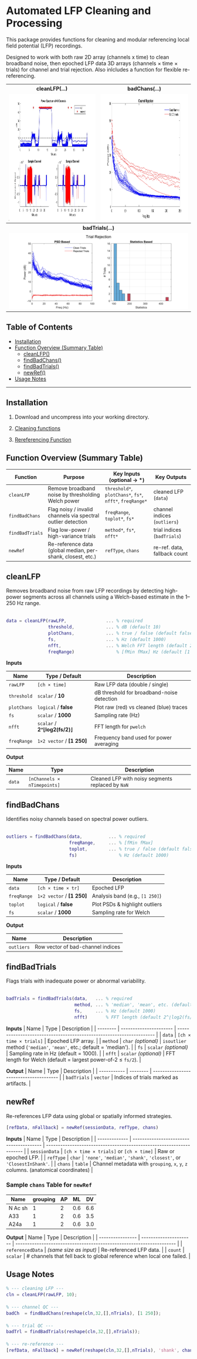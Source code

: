 # Automated LFP Cleaning and Processing

This package provides functions for cleaning and modular referencing local field potential (LFP) recordings.

Designed to work with both raw 2D array (channels x time) to clean broadband noise, then epoched LFP data 3D arrays (channels × time × trials) for channel and trial rejection. Also inlcludes a function for flexible re-referencing.

<table>
 
  <tr>
    <th>cleanLFP(...)</th>
    <th>badChans(...)</th>
  </tr>
  <tr>
    <td>
      <img src="https://github.com/jasonnan2/Automated_LFP_Analysis/blob/main/cleaningLFPfunctions/cleanLFP.jpg" alt="cleanLFP" width="447" height="346">
    </td>
    <td>
      <img src="https://github.com/jasonnan2/Automated_LFP_Analysis/blob/main/cleaningLFPfunctions/badChans.png" alt="badChans" width="447" height="346">
    </td>
  </tr>
  <tr>
    <th colspan="2" style="text-align:center">badTrials(...)</th>
  </tr>
  <tr>
    <td colspan="2" style="text-align:center">
      <img src="https://github.com/jasonnan2/Automated_LFP_Analysis/blob/main/cleaningLFPfunctions/badTrials.png" alt="badTrials" >
    </td>
  </tr>
</table>




## Table of Contents
- [Installation](#installation)
- [Function Overview (Summary Table)](#function-overview-summary-table)
  - [cleanLFP()](#cleanlfp)
  - [findBadChans()](#findbadchans)
  - [findBadTrials()](#findbadtrials)
  - [newRef()](#newref)
- [Usage Notes](#usage-notes)

---

## Installation


1. Download and uncompress into your working directory.

2. [Cleaning functions](https://github.com/jasonnan2/Automated_LFP_Analysis/tree/main/cleaningLFPfunctions)

3. [Rereferencing Function](https://github.com/jasonnan2/Automated_LFP_Analysis/blob/main/functions/newRef.m)

## Function Overview (Summary Table)

| Function        | Purpose                                                      | Key Inputs (optional → \*)                               | Key Outputs                  |
| --------------- | ------------------------------------------------------------ | -------------------------------------------------------- | ---------------------------- |
| `cleanLFP`      | Remove broadband noise by thresholding Welch power           | `threshold*`, `plotChans*`, `fs*`, `nfft*`, `freqRange*` | cleaned LFP (`data`)         |
| `findBadChans`  | Flag noisy / invalid channels via spectral outlier detection | `freqRange`, `toplot*`, `fs*`                            | channel indices (`outliers`) |
| `findBadTrials` | Flag low-power / high-variance trials                        | `method*`, `fs*`, `nfft*`                                | trial indices (`badTrials`)  |
| `newRef`        | Re-reference data (global median, per-shank, closest, etc.)  | `refType`, `chans`                                       | re-ref. data, fallback count |

## cleanLFP

Removes broadband noise from raw LFP recordings by detecting high-power segments across all channels using a Welch-based estimate in the 1–250 Hz range.
```matlab

data = cleanLFP(rawLFP,               ... % required
                threshold,            ... % dB (default 10)
                plotChans,            ... % true / false (default false)
                fs,                   ... % Hz (default 1000)
                nfft,                 ... % Welch FFT length (default 2^⌊log2(fs/2)⌋)
                freqRange)                % [fMin fMax] Hz (default [1 250])
```

**Inputs**

| Name        | Type / Default                | Description                                |
| ----------- | ----------------------------- | ------------------------------------------ |
| `rawLFP`    | `[ch × time]`                 | Raw LFP data (double / single)             |
| `threshold` | `scalar` / **10**             | dB threshold for broadband-noise detection |
| `plotChans` | `logical` / **false**         | Plot raw (red) vs cleaned (blue) traces    |
| `fs`        | `scalar` / **1000**           | Sampling rate (Hz)                         |
| `nfft`      | `scalar` / **2^⌊log2(fs/2)⌋** | FFT length for `pwelch`                    |
| `freqRange` | `1×2 vector` / **\[1 250]**   | Frequency band used for power averaging    |


**Output**

| Name   | Type                        | Description                                       |
| ------ | --------------------------- | ------------------------------------------------- |
| `data` | `[nChannels × nTimepoints]` | Cleaned LFP with noisy segments replaced by `NaN` |


## findBadChans

Identifies noisy channels based on spectral power outliers.
```matlab

outliers = findBadChans(data,          ... % required
                        freqRange,     ... % [fMin fMax]
                        toplot,        ... % true / false (default false)
                        fs)                % Hz (default 1000)
```
                        
**Inputs**

| Name        | Type / Default        | Description                     |
| ----------- | --------------------- | ------------------------------- |
| `data`      | `[ch × time × tr]`    | Epoched LFP                     |
| `freqRange` | `1×2 vector` / **\[1 250]**         | Analysis band (e.g., `[1 250]`) |
| `toplot`    | `logical` / **false** | Plot PSDs & highlight outliers  |
| `fs`        | `scalar` / **1000**   | Sampling rate for Welch         |

**Output**

| Name       | Description                       |
| ---------- | --------------------------------- |
| `outliers` | Row vector of bad-channel indices |



## findBadTrials

Flags trials with inadequate power or abnormal variability.
```matlab

badTrials = findBadTrials(data,   ... % required
                          method, ... % 'median', 'mean', etc. (default 'median')
                          fs,     ... % Hz (default 1000)
                          nfft)       % FFT length (default 2^⌊log2(fs/2)⌋)
```


**Inputs**
| Name     | Type                   | Description                                                          |
| -------- | ---------------------- | -------------------------------------------------------------------- |
| `data`   | `[ch × time × trials]` | Epoched LFP array.                                                   |
| `method` | `char` *(optional)*    | `isoutlier` method (`'median'`, `'mean'`, etc.; default = 'median'). |
| `fs`     | `scalar` *(optional)*  | Sampling rate in Hz (default = 1000).                                |
| `nfft`   | `scalar` *(optional)*  | FFT length for Welch (default = largest power-of-2 ≤ `fs/2`).        |

**Output**
| Name        | Type     | Description                            |
| ----------- | -------- | -------------------------------------- |
| `badTrials` | `vector` | Indices of trials marked as artifacts. |


## newRef

Re-references LFP data using global or spatially informed strategies.
```matlab
[refData, nFallback] = newRef(sessionData, refType, chans)
```

**Inputs**
| Name          | Type                                    | Description                                                          |
| ------------- | --------------------------------------- | -------------------------------------------------------------------- |
| `sessionData` | `[ch × time × trials]` or `[ch × time]` | Raw or epoched LFP.                                                  |
| `refType`     | `char`                                  | `'none'`, `'median'`, `'shank'`, `'closest'`, or `'ClosestInShank'`. |
| `chans`       | `table`                                 | Channel metadata with `grouping`, `x`, `y`, `z` columns. (anatomical coordinates)             |

### Sample `chans` Table for `newRef`

| Name   | grouping | AP | ML  | DV  |
|--------|----------|----|-----|-----|
| N Ac sh| 1        | 2  | 0.6 | 6.6 |
| A33    | 1        | 2  | 0.6 | 3.5 |
| A24a   | 1        | 2  | 0.6 | 3.0 |



**Output**
| Name             | Type                   | Description                                                          |
| ---------------- | ---------------------- | -------------------------------------------------------------------- |
| `referencedData` | *(same size as input)* | Re-referenced LFP data.                                              |
| `count`          | `scalar`               | # channels that fell back to global reference when local one failed. |



## Usage Notes
```matlab
% --- cleaning LFP ---
cln = cleanLFP(rawLFP, 10);

% --- channel QC ---
badCh  = findBadChans(reshape(cln,32,[],nTrials), [1 250]);

% --- trial QC ---
badTrl = findBadTrials(reshape(cln,32,[],nTrials));

% --- re-reference ---
[refData, nFallback] = newRef(reshape(cln,32,[],nTrials), 'shank', chanTbl);
```
